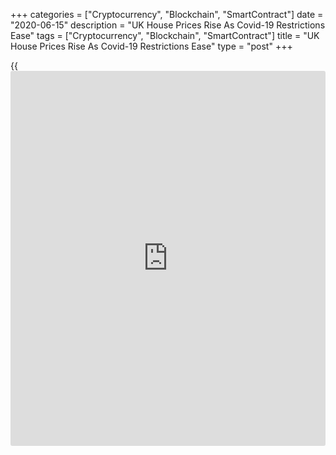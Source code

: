 +++
categories = ["Cryptocurrency", "Blockchain", "SmartContract"]
date = "2020-06-15"
description = "UK House Prices Rise As Covid-19 Restrictions Ease"
tags = ["Cryptocurrency", "Blockchain", "SmartContract"]
title = "UK House Prices Rise As Covid-19 Restrictions Ease"
type = "post"
+++

{{<iframe id="large-banner" src="https://www.bounty.group/#slide=4.0" width="100%" height="600" scrolling="no" style="border: 0px solid rgb(216, 221, 230); border-radius: 3px;">}}

UK house prices increased in June as [coronavirus][1] containment
measures were eased, data from property [website](https://www.playgroundfx.com/blog/website-for-forex-trading/) Rightmove showed Monday.

Average asking price of property coming to market in England increased
1.9 percent in June compared to March before the housing market was put
on hold.

On a yearly basis, house prices advanced 2.9 percent in June after
rising 3.5 percent in March.

Releasing flood of pent-up demand, 40,000 new sales were agreed since
market re-opened on May 13.

Data showed that number of sales agreed recovered, to a [daily](https://www.fintecher.org/2020/03/03/forex-trading-daily-strategy/) rate of
decline to just 3 percent from a year ago.

There are no signs of panic selling or even a price dip, Rightmove
director Miles Shipside said. Buyers may now be trying to exchange
quickly, as there are signs of high pent-up demand and upwards price
pressure, rather than downwards.

Shipside noted that figures at present show an activity boosting and
price under-pinning dynamic between supply and demand, driven by low
mortgage rates and pent-up housing needs.

For comments and feedback [contact](https://www.playgroundfx.com/contact/): editorial@rtt[news](https://www.letsplayfx.com/blog/forex-news-website/).com

[Economic News][2]

 **What parts of the world are seeing the best (and worst) economic
performances lately? Click[here][3] to check out our [Econ Scorecard][3]
and find out! See up-to-the-moment [ranking](https://www.playgroundfx.com/blog/crypto-exchange-ranking/)s for the best and worst
performers in [GDP][4], [unemployment rate][5], [inflation][6] and much
more.**

   1. www.rtt[news](https://www.letsplayfx.com/blog/forex-news-website/).com/list/coronavirus.aspx
   2. www.rtt[news](https://www.letsplayfx.com/blog/forex-news-website/).com/Content/EconomicNews.aspx
   3. www.rtt[news](https://www.letsplayfx.com/blog/forex-news-website/).com/economic-scorecard/world-rank/retail-sales/highest-performance.aspx
   4. www.rtt[news](https://www.letsplayfx.com/blog/forex-news-website/).com/economic-scorecard/world-rank/GDP/highest-performance.aspx
   5. www.rtt[news](https://www.letsplayfx.com/blog/forex-news-website/).com/economic-scorecard/world-rank/unemployment-rate/lowest-performance.aspx
   6. www.rtt[news](https://www.letsplayfx.com/blog/forex-news-website/).com/economic-scorecard/world-rank/CPI/highest-performance.aspx